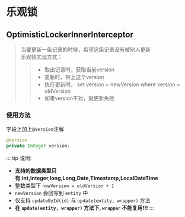 # 乐观锁

## OptimisticLockerInnerInterceptor

> 当要更新一条记录的时候，希望这条记录没有被别人更新  
> 乐观锁实现方式：  
>> - 取出记录时，获取当前version  
>> - 更新时，带上这个version  
>> - 执行更新时， set version = newVersion where version = oldVersion  
>> - 如果version不对，就更新失败  

### 使用方法

字段上加上`@Version`注解

``` java
@Version
private Integer version;
```

::: tip 说明:
- **支持的数据类型只有:int,Integer,long,Long,Date,Timestamp,LocalDateTime**
- 整数类型下 `newVersion = oldVersion + 1`
- `newVersion` 会回写到 `entity` 中
- 仅支持 `updateById(id)` 与 `update(entity, wrapper)` 方法
- **在 `update(entity, wrapper)` 方法下, `wrapper` 不能复用!!!**
:::